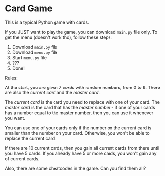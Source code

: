 # Card Game
This is a typical Python game with cards.

If you JUST want to play the game, you can download `main.py` file only. To get the menu (doesn't work tho), follow these steps: 
1. Download `main.py` file
2. Download `menu.py` file
3. Start `menu.py` file
4. ???
5. Done!

Rules:
      <p>At the start, you are given 7 <i>cards</i> with random numbers, from 0 to 9. There are also the <i>current card</i> and the <i>master card</i>.</p>
      <p>The <i>current card</i> is the card you need to replace with one of your card. The <i>master card</i> is the card that has the <i>master number</i> - if one of your cards has a number equal to the master number, then you can use it whenever you want.</p>
      <p>You can use one of your cards only if the number on the current card is smaller than the number on your card. Otherwise, you won't be able to replace the current card.</p>
      <p>If there are 10 current cards, then you gain all current cards from there until you have 5 cards. If you already have 5 or more cards, you won't gain any of current cards.</p>
      <p id="cheats">Also, there are some cheatcodes in the game. Can you find them all?</p>
